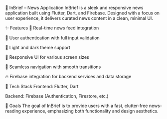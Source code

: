 📱 InBrief – News Application
InBrief is a sleek and responsive news application built using Flutter, Dart, and Firebase. Designed with a focus on user experience, it delivers curated news content in a clean, minimal UI.

✨ Features
📰 Real-time news feed integration

🔐 User authentication with full input validation

🌙 Light and dark theme support

📲 Responsive UI for various screen sizes

🔄 Seamless navigation with smooth transitions

🔥 Firebase integration for backend services and data storage

🚀 Tech Stack
Frontend: Flutter, Dart

Backend: Firebase (Authentication, Firestore, etc.)

🎯 Goals
The goal of InBrief is to provide users with a fast, clutter-free news-reading experience, emphasizing both functionality and design aesthetics.
